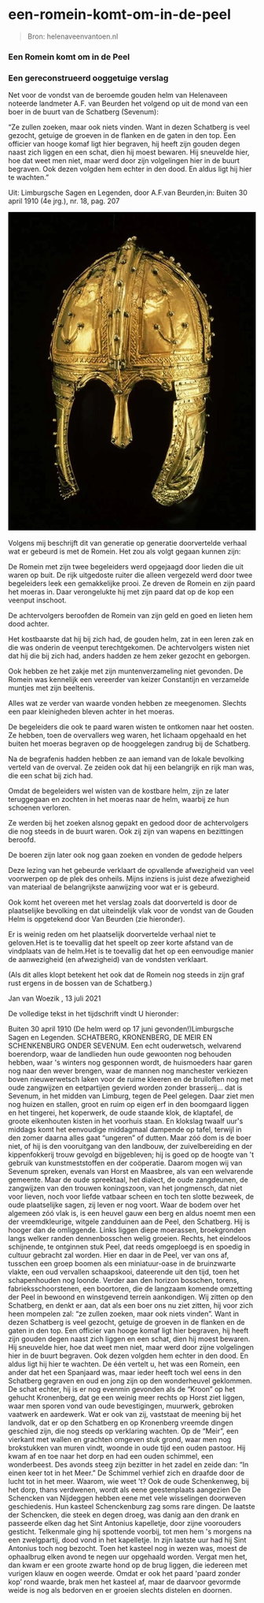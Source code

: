 # een-romein-komt-om-in-de-peel

> Bron: helenaveenvantoen.nl

### Een Romein komt om in de Peel

### Een gereconstrueerd ooggetuige verslag

Net voor de vondst van de beroemde gouden helm van Helenaveen noteerde landmeter A.F. van Beurden het volgend op uit de mond van een boer in de buurt van de Schatberg (Sevenum):

“Ze zullen zoeken, maar ook niets vinden. Want in dezen Schatberg is veel gezocht, getuige de groeven in de flanken en de gaten in den top. Een officier van hooge komaf ligt hier begraven, hij heeft zijn gouden degen naast zich liggen en een schat, dien hij moest bewaren. Hij sneuvelde hier, hoe dat weet men niet, maar werd door zijn volgelingen hier in de buurt begraven. Ook dezen volgden hem echter in den dood. En aldus ligt hij hier te wachten.”

Uit: Limburgsche Sagen en Legenden, door A.F.van Beurden,in: Buiten 30 april 1910 (4e jrg.), nr. 18, pag. 207

![](images/een-romein-komt-om-in-de-peel/gouden_helm.jpg)

Volgens mij beschrijft dit van generatie op generatie doorvertelde verhaal wat er gebeurd is met de Romein. Het zou als volgt gegaan kunnen zijn:

De Romein met zijn twee begeleiders werd opgejaagd door lieden die uit waren op buit. De rijk uitgedoste ruiter die alleen vergezeld werd door twee begeleiders leek een gemakkelijke prooi. Ze dreven de Romein en zijn paard het moeras in. Daar verongelukte hij met zijn paard dat op de kop een veenput inschoot.

De achtervolgers beroofden de Romein van zijn geld en goed en lieten hem dood achter.

Het kostbaarste dat hij bij zich had, de gouden helm, zat in een leren zak en die was onderin de veenput terechtgekomen. De achtervolgers wisten niet dat hij die bij zich had, anders hadden ze hem zeker gezocht en geborgen.

Ook hebben ze het zakje met zijn muntenverzameling niet gevonden. De Romein was kennelijk een vereerder van keizer Constantijn en verzamelde muntjes met zijn beeltenis.

Alles wat ze verder van waarde vonden hebben ze meegenomen. Slechts een paar kleinigheden bleven achter in het moeras.

De begeleiders die ook te paard waren wisten te ontkomen naar het oosten. Ze hebben, toen de overvallers weg waren, het lichaam opgehaald en het buiten het moeras begraven op de hooggelegen zandrug bij de Schatberg.

Na de begrafenis hadden hebben ze aan iemand van de lokale bevolking verteld van de overval. Ze zeiden ook dat hij een belangrijk en rijk man was, die een schat bij zich had.

Omdat de begeleiders wel wisten van de kostbare helm, zijn ze later teruggegaan en zochten in het moeras naar de helm, waarbij ze hun schoenen verloren.

Ze werden bij het zoeken alsnog gepakt en gedood door de achtervolgers die nog steeds in de buurt waren. Ook zij zijn van wapens en bezittingen beroofd.

De boeren zijn later ook nog gaan zoeken en vonden de gedode helpers

Deze lezing van het gebeurde verklaart de opvallende afwezigheid van veel voorwerpen op de plek des onheils. Mijns inziens is juist deze afwezigheid van materiaal de belangrijkste aanwijzing voor wat er is gebeurd.

Ook komt het overeen met het verslag zoals dat doorverteld is door de plaatselijke bevolking en dat uiteindelijk vlak voor de vondst van de Gouden Helm is opgetekend door Van Beurden (zie hieronder).

Er is weinig reden om het plaatselijk doorvertelde verhaal niet te geloven.Het is te toevallig dat het speelt op zeer korte afstand van de vindplaats van de helm.Het is te toevallig dat het op een eenvoudige manier de aanwezigheid (en afwezigheid) van de vondsten verklaart.

(Als dit alles klopt betekent het ook dat de Romein nog steeds in zijn graf rust ergens in de bossen van de Schatberg.)

Jan van Woezik , 13 juli 2021

De volledige tekst in het tijdschrift vindt U hieronder:

Buiten 30 april 1910 (De helm werd op 17 juni gevonden!)Limburgsche Sagen en Legenden. SCHATBERG, KRONENBERG, DE MEIR EN SCHENKENBURG ONDER SEVENUM. Een echt ouderwetsch, welvarend boerendorp, waar de landlieden hun oude gewoonten nog behouden hebben, waar 's winters nog gesponnen wordt, de huismoeders haar garen nog naar den wever brengen, waar de mannen nog manchester verkiezen boven nieuwerwetsch laken voor de ruime kleeren en de bruiloften nog met oude zangwijzen en eetpartijen gevierd worden zonder brasserij... dat is Sevenum, in het midden van Limburg, tegen de Peel gelegen. Daar ziet men nog huizen en stallen, groot en ruim op eigen erf in den boomgaard liggen en het tingerei, het koperwerk, de oude staande klok, de klaptafel, de groote eikenhouten kisten in het voorhuis staan. En klokslag twaalf uur's middags komt het eenvoudige middagmaal dampende op tafel, terwijl in den zomer daarna alles gaat “ungeren” of dutten. Maar zóó dom is de boer niet, of hij is den vooruitgang van den landbouw, der zuivelbereiding en der kippenfokkerij trouw gevolgd en bijgebleven; hij is goed op de hoogte van 't gebruik van kunstmeststoffen en der coöperatie. Daarom mogen wij van Sevenum spreken, evenals van Horst en Maasbree, als van een welvarende gemeente. Maar de oude spreektaal, het dialect, de oude zangdeunen, de zangwijzen van den trouwen koningszoon, van het jongmensch, dat niet voor lieven, noch voor liefde vatbaar scheen en toch ten slotte bezweek, de oude plaatselijke sagen, zij leven er nog voort. Waar de bodem over het algemeen zóó vlak is, is een heuvel gauw een berg en aldus noemt men een der vreemdkleurige, witgele zandduinen aan de Peel, den Schatberg. Hij is hooger dan de omliggende. Links liggen diepe moerassen, broekgronden langs welker randen dennenbosschen welig groeien. Rechts, het eindeloos schijnende, te ontginnen stuk Peel, dat reeds omgeploegd is en spoedig in cultuur gebracht zal worden. Hier en daar in de Peel, ver van ons af, tusschen een groep boomen als een miniatuur-oase in de bruinzwarte vlakte, een oud vervallen schaapskooi, dateerende uit den tijd, toen het schapenhouden nog loonde. Verder aan den horizon bosschen, torens, fabrieksschoorstenen, een boortoren, die de langzaam komende omzetting der Peel in bewoond en winstgevend terrein aankondigen. Wij zitten op den Schatberg, en denkt er aan, dat als een boer ons nu ziet zitten, hij voor zich heen mompelen zal: “ze zullen zoeken, maar ook niets vinden”. Want in dezen Schatberg is veel gezocht, getuige de groeven in de flanken en de gaten in den top. Een officier van hooge komaf ligt hier begraven, hij heeft zijn gouden degen naast zich liggen en een schat, dien hij moest bewaren. Hij sneuvelde hier, hoe dat weet men niet, maar werd door zijne volgelingen hier in de buurt begraven. Ook dezen volgden hem echter in den dood. En aldus ligt hij hier te wachten. De één vertelt u, het was een Romein, een ander dat het een Spanjaard was, maar ieder heeft toch wel eens in den Schatberg gegraven en oud en jong zijn op den wonderheuvel geklommen. De schat echter, hij is er nog evenmin gevonden als de “Kroon” op het gehucht Kronenberg, dat ge een weinig meer rechts op Horst ziet liggen, waar men sporen vond van oude bevestigingen, muurwerk, gebroken vaatwerk en aardewerk. Wat er ook van zij, vaststaat de meening bij het landvolk, dat er op den Schatberg en op Kronenberg vreemde dingen geschied zijn, die nog steeds op verklaring wachten. Op de “Meir”, een vierkant met wallen en grachten omgeven stuk grond, waar men nog brokstukken van muren vindt, woonde in oude tijd een ouden pastoor. Hij kwam af en toe naar het dorp en had een ouden schimmel, een wonderbeest. Des avonds steeg zijn bezitter in het zadel en zeide dan: “In einen keer tot in het Meer.” De Schimmel verhief zich en draafde door de lucht tot in het meer. Waarom, wie weet 't? Ook de oude Schenkenweg, bij het dorp, thans verdwenen, wordt als eene geestenplaats aangezien De Schencken van Nijdeggen hebben eene met vele wisselingen doorweven geschiedenis. Hun kasteel Schenckenburg zag soms rare dingen. De laatste der Schencken, die steek en degen droeg, was danig aan den drank en passeerde elken dag het Sint Antonius kapelletje, door zijne voorouders gesticht. Telkenmale ging hij spottende voorbij, tot men hem 's morgens na een zwelgpartij, dood vond in het kapelletje. In zijn laatste uur had hij Sint Antonius toch nog bezocht. Toen het kasteel nog in wezen was, moest de ophaalbrug elken avond te negen uur opgehaald worden. Vergat men het, dan kwam er een groote zwarte hond op de brug liggen, die iedereen met vurigen klauw en oogen weerde. Omdat er ook het paard 'paard zonder kop’ rond waarde, brak men het kasteel af, maar de daarvoor gevormde weide is nog als bedorven en er groeien slechts distelen en doornen.
